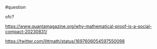 #question 

ofc?

https://www.quantamagazine.org/why-mathematical-proof-is-a-social-compact-20230831/

https://twitter.com/littmath/status/1697606054597550098

